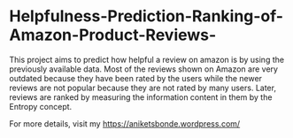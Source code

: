 # Helpfulness-Prediction-Ranking-of-Amazon-Product-Reviews-

This project aims to predict how helpful a review on amazon is by using the previously available data. Most of the reviews shown on Amazon are very outdated because they have been rated by the users while the newer reviews are not popular because they are not rated by many users. Later, reviews are ranked by measuring the information content in them by the Entropy concept.

For more details, visit my https://aniketsbonde.wordpress.com/
